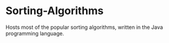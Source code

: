 # Sorting-Algorithms
Hosts most of the popular sorting algorithms, written in the Java programming language.
